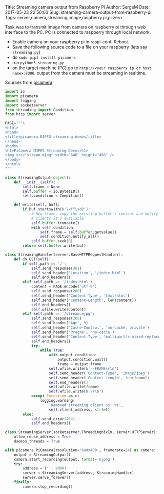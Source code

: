 Title: Streaming camera output from Raspberry Pi
Author: SergeM
Date: 2017-05-23 22:50:00
Slug: streaming-camera-output-from-raspberry-pi
Tags: server,camera,streaming,image,raspberry pi,pi zero

Task was to transmit image from camera on raspberry pi through web interface to the PC. 
PC is connected to raspberry through local network.

* Enable camera on your raspberry pi in raspi-conf. Reboot.
* Save the following source code to a file on your raspberry (lets say `streaming.py`) 
* do `sudo pip3 install picamera`
* run `python3 streaming.py`
* on the target machine (PC) go to `http://<your raspberry ip or host name>:8000`. output from the camera must be streaming in realtime.


Sources from [picamera](http://picamera.readthedocs.io/en/release-1.13/recipes2.html#web-streaming)

```python
import io
import picamera
import logging
import socketserver
from threading import Condition
from http import server

PAGE="""\
<html>
<head>
<title>picamera MJPEG streaming demo</title>
</head>
<body>
<h1>PiCamera MJPEG Streaming Demo</h1>
<img src="stream.mjpg" width="640" height="480" />
</body>
</html>
"""

class StreamingOutput(object):
    def __init__(self):
        self.frame = None
        self.buffer = io.BytesIO()
        self.condition = Condition()

    def write(self, buf):
        if buf.startswith(b'\xff\xd8'):
            # New frame, copy the existing buffer's content and notify all
            # clients it's available
            self.buffer.truncate()
            with self.condition:
                self.frame = self.buffer.getvalue()
                self.condition.notify_all()
            self.buffer.seek(0)
        return self.buffer.write(buf)

class StreamingHandler(server.BaseHTTPRequestHandler):
    def do_GET(self):
        if self.path == '/':
            self.send_response(301)
            self.send_header('Location', '/index.html')
            self.end_headers()
        elif self.path == '/index.html':
            content = PAGE.encode('utf-8')
            self.send_response(200)
            self.send_header('Content-Type', 'text/html')
            self.send_header('Content-Length', len(content))
            self.end_headers()
            self.wfile.write(content)
        elif self.path == '/stream.mjpg':
            self.send_response(200)
            self.send_header('Age', 0)
            self.send_header('Cache-Control', 'no-cache, private')
            self.send_header('Pragma', 'no-cache')
            self.send_header('Content-Type', 'multipart/x-mixed-replace; boundary=FRAME')
            self.end_headers()
            try:
                while True:
                    with output.condition:
                        output.condition.wait()
                        frame = output.frame
                    self.wfile.write(b'--FRAME\r\n')
                    self.send_header('Content-Type', 'image/jpeg')
                    self.send_header('Content-Length', len(frame))
                    self.end_headers()
                    self.wfile.write(frame)
                    self.wfile.write(b'\r\n')
            except Exception as e:
                logging.warning(
                    'Removed streaming client %s: %s',
                    self.client_address, str(e))
        else:
            self.send_error(404)
            self.end_headers()

class StreamingServer(socketserver.ThreadingMixIn, server.HTTPServer):
    allow_reuse_address = True
    daemon_threads = True

with picamera.PiCamera(resolution='640x480', framerate=24) as camera:
    output = StreamingOutput()
    camera.start_recording(output, format='mjpeg')
    try:
        address = ('', 8000)
        server = StreamingServer(address, StreamingHandler)
        server.serve_forever()
    finally:
        camera.stop_recording()
```
